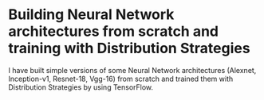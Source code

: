 # Building Neural Network architectures from scratch and training with Distribution Strategies
I have built simple versions of some Neural Network architectures (Alexnet, Inception-v1, Resnet-18, Vgg-16) from scratch and trained them with Distribution Strategies by using TensorFlow.

